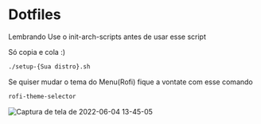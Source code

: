 # Dotfiles

Lembrando Use o init-arch-scripts antes de usar esse script

Só copia e cola :)

```sh
./setup-{Sua distro}.sh
```
Se quiser mudar o tema do Menu(Rofi) fique a vontate com esse comando
```sh
rofi-theme-selector
```
![Captura de tela de 2022-06-04 13-45-05](https://user-images.githubusercontent.com/69542644/172023362-09c3a496-4152-4388-8c16-aee71e35478a.png)

